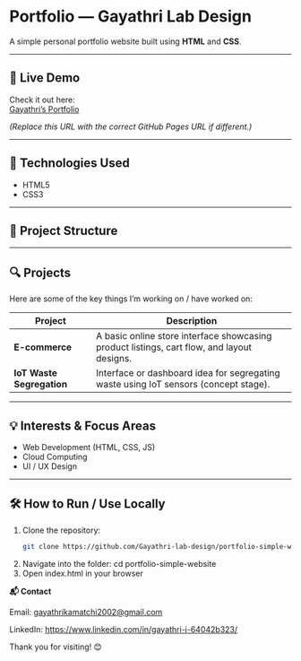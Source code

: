 # Portfolio — Gayathri Lab Design

A simple personal portfolio website built using **HTML** and **CSS**.

---

## 🚀 Live Demo

Check it out here:  
[Gayathri’s Portfolio](https://gayathri-lab-design.github.io/portfolio-simple-website/)  

*(Replace this URL with the correct GitHub Pages URL if different.)*

---

## 🧰 Technologies Used

- HTML5  
- CSS3  

---

## 📁 Project Structure

---

## 🔍 Projects

Here are some of the key things I’m working on / have worked on:

| Project | Description |
|---|---|
| **E-commerce** | A basic online store interface showcasing product listings, cart flow, and layout designs. |
| **IoT Waste Segregation** | Interface or dashboard idea for segregating waste using IoT sensors (concept stage). |

---

## 💡 Interests & Focus Areas

- Web Development (HTML, CSS, JS)  
- Cloud Computing  
- UI / UX Design  

---

## 🛠️ How to Run / Use Locally

1. Clone the repository:  
   ```bash
   git clone https://github.com/Gayathri-lab-design/portfolio-simple-website.git
2. Navigate into the folder:
   cd portfolio-simple-website
3. Open index.html in your browser
   
**📬 Contact**

Email: gayathrikamatchi2002@gmail.com

LinkedIn: https://www.linkedin.com/in/gayathri-j-64042b323/

Thank you for visiting! 😊
